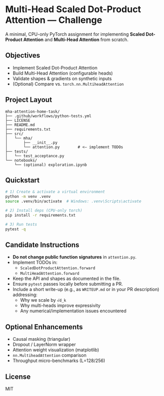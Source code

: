 
# Multi-Head Scaled Dot-Product Attention — Challenge

A minimal, CPU-only PyTorch assignment for implementing **Scaled Dot-Product Attention** and **Multi-Head Attention** from scratch.

## Objectives
- Implement Scaled Dot-Product Attention
- Build Multi-Head Attention (configurable heads)
- Validate shapes & gradients on synthetic inputs
- (Optional) Compare vs. `torch.nn.MultiheadAttention`

## Project Layout
```
mha-attention-home-task/
├── .github/workflows/python-tests.yml
├── LICENSE
├── README.md
├── requirements.txt
├── src/
│   └── mha/
│       ├── __init__.py
│       └── attention.py        # <— implement TODOs
├── tests/
│   └── test_acceptance.py
└── notebooks/
    └── (optional) exploration.ipynb
```

## Quickstart
```bash
# 1) Create & activate a virtual environment
python -m venv .venv
source .venv/bin/activate  # Windows: .venv\Scripts\activate

# 2) Install deps (CPU-only torch)
pip install -r requirements.txt

# 3) Run tests
pytest -q
```

## Candidate Instructions
- **Do not change public function signatures** in `attention.py`.
- Implement TODOs in:
  - `ScaledDotProductAttention.forward`
  - `MultiHeadAttention.forward`
- Keep the API and shapes as documented in the file.
- Ensure `pytest` passes locally before submitting a PR.
- Include a short write-up (e.g., as `WRITEUP.md` or in your PR description) addressing:
  - Why we scale by `√d_k`
  - Why multi-heads improve expressivity
  - Any numerical/implementation issues encountered

## Optional Enhancements
- Causal masking (triangular)
- Dropout / LayerNorm wrapper
- Attention weight visualization (matplotlib)
- `nn.MultiheadAttention` comparison
- Throughput micro-benchmarks (L=128/256)

## License
MIT
